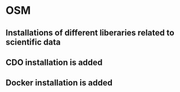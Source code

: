 # OSM
## Installations of different liberaries related to scientific data
## CDO installation is added
## Docker installation is added
